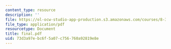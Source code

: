 ```yaml
---
content_type: resource
description: ''
file: https://ol-ocw-studio-app-production.s3.amazonaws.com/courses/8-311-electromagnetic-theory-spring-2004/73d3a97ebc6f5a07c756760a92819e8e_final.pdf
file_type: application/pdf
resourcetype: Document
title: final.pdf
uid: 73d3a97e-bc6f-5a07-c756-760a92819e8e
---
```

